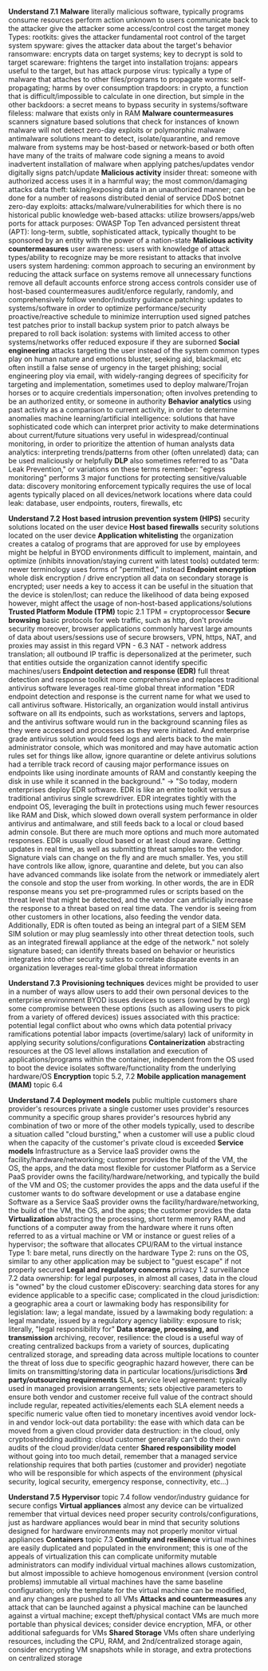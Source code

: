 **Understand 7.1**
**Malware**
	literally malicious software, typically programs
	consume resources
	perform action unknown to users
	communicate back to the attacker
	give the attacker some access/control
	cost the target money
	Types:
		rootkits: gives the attacker fundamental root control of the target system
		spyware: gives the attacker data about the target's behavior
		ransomware: encrypts data on target systems; key to decrypt is sold to target
		scareware: frightens the target into installation
		trojans: appears useful to the target, but has attack purpose
		virus: typically a type of malware that attaches to other files/programs to propagate
		worms: self-propagating; harms by over consumption
		trapdoors: in crypto, a function that is difficult/impossible to calculate in one direction, but simple in the other
		backdoors: a secret means to bypass security in systems/software
		fileless: malware that exists only in RAM
**Malware countermeasures**
	scanners
		signature based solutions that check for instances of known malware
		will not detect zero-day exploits or polymorphic malware
	antimalware
		solutions meant to detect, isolate/quarantine, and remove malware from systems
		may be host-based or network-based or both
		often have many of the traits of malware
	code signing
		a means to avoid inadvertent installation of malware when applying patches/updates
		vendor digitally signs patch/update
**Malicious activity**
	insider threat: someone with authorized access uses it in a harmful way; the most common/damaging attacks
	data theft: taking/exposing data in an unauthorized manner; can be done for a number of reasons
	distributed denial of service DDoS
	botnet
	zero-day exploits: attacks/malware/vulnerabilities for which there is no historical public knowledge
	web-based attacks: utilize browsers/apps/web ports for attack purposes: OWASP Top Ten
	advanced persistent threat (APT): long-term, subtle, sophisticated attack, typically thought to be sponsored by an entity with the power of a nation-state
**Malicious activity countermeasures**
	user awareness: users with knowledge of attack types/ability to recognize may be more resistant to attacks that involve users
	system hardening: common approach to securing an environment by reducing the attack surface on systems
		remove all unnecessary functions
		remove all default accounts
		enforce strong access controls
		consider use of host-based countermeasures
		audit/enforce regularly, randomly, and comprehensively
		follow vendor/industry guidance
	patching: updates to systems/software in order to optimize performance/security
		proactive/reactive
		schedule to minimize interruption
		used signed patches
		test patches prior to install
		backup system prior to patch
		always be prepared to roll back
	isolation: systems with limited access to other systems/networks offer reduced exposure if they are suborned
**Social engineering**
	attacks targeting the user instead of the system
	common types play on human nature and emotions
		bluster, seeking aid, blackmail, etc
		often instill a false sense of urgency in the target
		phishing; social engineering ploy via email, with widely-ranging degrees of specificity for targeting and implementation, sometimes used to deploy malware/Trojan horses or to acquire credentials
		impersonation; often involves pretending to be an authorized entity, or someone in authority
**Behavior analytics**
	using past activity as a comparison to current activity, in order to determine anomalies
	machine learning/artificial intelligence: solutions that have sophisticated code which can interpret prior activity to make determinations about current/future situations
		very useful in widespread/continual monitoring, in order to prioritize the attention of human analysts
	data analytics: interpreting trends/patterns from other (often unrelated) data; can be used maliciously or helpfully
**DLP**
	also sometimes referred to as "Data Leak Prevention," or variations on these terms
	remember: "egress monitoring"
	performs 3 major functions for protecting sensitive/valuable data:
		discovery
		monitoring
		enforcement
	typically requires the use of local agents
	typically placed on all devices/network locations where data could leak: database, user endpoints, routers, firewalls, etc

**Understand 7.2**
**Host based intrusion prevention system (HIPS)**
	security solutions located on the user device
**Host based firewalls**
	security solutions located on the user device
**Application whitelisting**
	 the organization creates a catalog of programs that are approved for use by employees
	 might be helpful in BYOD environments
	 difficult to implement, maintain, and optimize (inhibits innovation/staying current with latest tools)
	 outdated term: newer terminology uses forms of "permitted," instead
**Endpoint encryption**
	whole disk encryption / drive encryption
	all data on secondary storage is encrypted; user needs a key to access it
	can be useful in the situation that the device is stolen/lost; can reduce the likelihood of data being exposed
	however, might affect the usage of non-host-based applications/solutions
**Trusted Platform Module (TPM)**
	topic 2.1
	TPM = cryptoprocessor
**Secure browsing**
	basic protocols for web traffic, such as http, don't provide security
	moreover, browser applications commonly harvest large amounts of data about users/sessions
	use of secure browsers, VPN, https, NAT, and proxies may assist in this regard
	VPN - 6.3
	NAT - network address translation; all outbound IP traffic is depersonalized at the perimeter, such that entities outside the organization cannot identify specific machines/users
**Endpoint detection and response (EDR)**
	full threat detection and response toolkit
	more comprehensive and replaces traditional antivirus software
	leverages real-time global threat information
	"EDR endpoint detection and response is the current name for what we used to call antivirus software. Historically, an organization would install antivirus software on all its endpoints, such as workstations, servers and laptops, and the antivirus software would run in the background scanning files as they were accessed and processes as they were initiated. And enterprise grade antivirus solution would feed logs and alerts back to the main administrator console, which was monitored and may have automatic action rules set for things like allow, ignore quarantine or delete antivirus solutions had a terrible track record of causing major performance issues on endpoints like using inordinate amounts of RAM and constantly keeping the disk in use while it scanned in the background." -> "So today, modern enterprises deploy EDR software. EDR is like an entire toolkit versus a traditional antivirus single screwdriver. EDR integrates tightly with the endpoint OS, leveraging the built in protections using much fewer resources like RAM and Disk, which slowed down overall system performance in older antivirus and antimalware, and still feeds back to a local or cloud based admin console. But there are much more options and much more automated responses. EDR is usually cloud based or at least cloud aware. Getting updates in real time, as well as submitting threat samples to the vendor. Signature vials can change on the fly and are much smaller. Yes, you still have controls like allow, ignore, quarantine and delete, but you can also have advanced commands like isolate from the network or immediately alert the console and stop the user from working. In other words, the are in EDR response means you set pre-programmed rules or scripts based on the threat level that might be detected, and the vendor can artificially increase the response to a threat based on real time data. The vendor is seeing from other customers in other locations, also feeding the vendor data. Additionally, EDR is often touted as being an integral part of a SIEM SEM SIM solution or may plug seamlessly into other threat detection tools, such as an integrated firewall appliance at the edge of the network."
	not solely signature based; can identify threats based on behavior or heuristics
	integrates into other security suites to correlate disparate events in an organization
	leverages real-time global threat information

**Understand 7.3**
**Provisioning techniques**
	devices might be provided to user in a number of ways
		allow users to add their own personal devices to the enterprise environment BYOD
		issues devices to users (owned by the org)
		some compromise between these options (such as allowing users to pick from a variety of offered devices)
	issues associated with this practice:
		potential legal conflict about who owns which data
		potential privacy ramifications
		potential labor impacts (overtime/salary)
		lack of uniformity in applying security solutions/configurations
**Containerization**
	abstracting resources at the OS level
		allows installation and execution of applications/programs within the container, independent from the OS used to boot the device
		isolates software/functionality from the underlying hardware/OS
**Encryption**
	topic 5.2, 7.2
**Mobile application management (MAM)**
	topic 6.4

**Understand 7.4**
**Deployment models**
	public
		multiple customers share provider's resources
	private
		a single customer uses provider's resources
	community
		a specific group shares provider's resources
	hybrid
		any combination of two or more of the other models
		typically, used to describe a situation called "cloud bursting," when a customer will use a public cloud when the capacity of the customer's private cloud is exceeded
**Service models**
	Infrastructure as a Service IaaS
		provider owns the facility/hardware/networking; customer provides the build of the VM, the OS, the apps, and the data
		most flexible for customer
	Platform as a Service PaaS
		provider owns the facility/hardware/networking, and typically the build of the VM and OS; the customer provides the apps and the data
		useful if the customer wants to do software development or use a database engine
	Software as a Service SaaS
		provider owns the facility/hardware/networking, the build of the VM, the OS, and the apps; the customer provides the data
**Virtualization**
	abstracting the processing, short term memory RAM, and functions of a computer away from the hardware where it runs
	often referred to as a virtual machine or VM or instance or guest
	relies of a hypervisor; the software that allocates CPU/RAM to the virtual instance
		Type 1: bare metal, runs directly on the hardware
		Type 2: runs on the OS, similar to any other application
		may be subject to "guest escape" if not properly secured
**Legal and regulatory concerns**
	privacy 1.2
	surveillance 7.2
	data ownership: for legal purposes, in almost all cases, data in the cloud is "owned" by the cloud customer
	eDiscovery: searching data stores for any evidence applicable to a specific case; complicated in the cloud
	jurisdiction: a geographic area a court or lawmaking body has responsibility for
	legislation: law; a legal mandate, issued by a lawmaking body
	regulation: a legal mandate, issued by a regulatory agency
	liability: exposure to risk; literally, "legal responsibility for"
**Data storage, processing, and transmission**
	archiving, recover, resilience: the cloud is a useful way of creating centralized backups from a variety of sources, duplicating centralized storage, and spreading data across multiple locations to counter the threat of loss due to specific geographic hazard
	however, there can be limits on transmitting/storing data in particular locations/jurisdictions
**3rd party/outsourcing requirements**
	SLA, service level agreement: typically used in managed provision arrangements; sets objective parameters to ensure both vendor and customer receive full value of the contract
		should include regular, repeated activities/elements 
		each SLA element needs a specific numeric value
		often tied to monetary incentives
		avoid vendor lock-in and vendor lock-out
	data portability: the ease with which data can be moved from a given cloud provider
	data destruction: in the cloud, only cryptoshredding
	auditing: cloud customer generally can't do their own audits of the cloud provider/data center
**Shared responsibility model**
	without going into too much detail, remember that a managed service relationship requires that both parties (customer and provider) negotiate who will be responsible for which aspects of the environment (physical security, logical security, emergency response, connectivity, etc...)

**Understand 7.5**
**Hypervisor**
	topic 7.4
	follow vendor/industry guidance for secure configs
**Virtual appliances**
	almost any device can be virtualized
	remember that virtual devices need proper security controls/configurations, just as hardware appliances would
	bear in mind that security solutions designed for hardware environments may not properly monitor virtual appliances
**Containers**
	topic 7.3
**Continuity and resilience**
	virtual machines are easily duplicated and populated in the environment; this is one of the appeals of virtualization
		this can complicate uniformity
			mutable
				administrators can modify individual virtual machines
				allows customization, but almost impossible to achieve homogenous environment (version control problems)
			immutable
				all virtual machines have the same baseline configuration; only the template for the virtual machine can be modified, and any changes are pushed to all VMs
**Attacks and countermeasures**
	any attack that can be launched against a physical machine can be launched against a virtual machine; except theft/physical contact
	VMs are much more portable than physical devices; consider device encryption, MFA, or other additional safeguards for VMs
**Shared Storage**
	VMs often share underlying resources, including the CPU, RAM, and 2nd/centralized storage
	again, consider encrypting VM snapshots while in storage, and extra protections on centralized storage